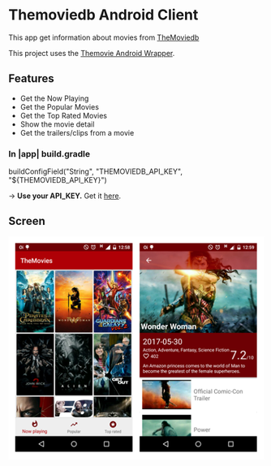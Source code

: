 # Themoviedb Android Client

This app get information about movies from [TheMoviedb](https://www.themoviedb.org/) 

This project uses the [Themovie Android Wrapper](https://github.com/rafaelcrz/themovie_android_wrapper).

## Features
- Get the Now Playing
- Get the Popular Movies
- Get the Top Rated Movies
- Show the movie detail
- Get the trailers/clips from a movie

### In |app| build.gradle

buildConfigField("String", "THEMOVIEDB_API_KEY", "${THEMOVIEDB_API_KEY}")

-> __Use your API_KEY.__ Get it [here](https://developers.themoviedb.org/3/getting-started).

## Screen

<img src="/screen.png">
